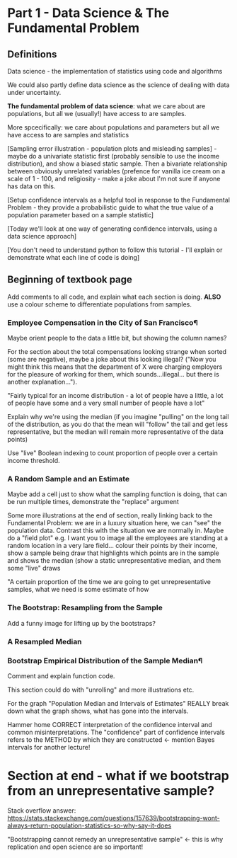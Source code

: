 # Part 1 - Data Science & The Fundamental Problem

## Definitions
Data science - the implementation of statistics using code and algorithms

We could also partly define data science as the science of dealing with data under uncertainty.

**The fundamental problem of data science**: what we care about are populations, but all we (usually!) have access to are samples.

More spcecifically: we care about populations and parameters but all we have access to are samples and statistics
 
[Sampling error illustration - population plots and misleading samples] - maybe do a univariate statistic first (probably sensible to use the income distribution), and show a biased static sample. Then a bivariate relationship between obviously unrelated variables (prefence for vanilla ice cream on a scale of 1 - 100, and religiosity - make a joke about I'm not sure if anyone has data on this.

[Setup confidence intervals as a helpful tool in response to the Fundamental Problem - they provide a probabilistic guide to what the true value of a population parameter based on a sample statistic]

[Today we'll look at one way of generating confidence intervals, using a data science approach]

[You don't need to understand python to follow this tutorial - I'll explain or demonstrate what each line of code is doing]

## Beginning of textbook page

Add comments to all code, and explain what each section is doing. <b> ALSO </b> use a colour scheme to differentiate populations from samples.

### Employee Compensation in the City of San Francisco¶

Maybe orient people to the data a little bit, but showing the column names?

For the section about the total compensations looking strange when sorted (some are negative), maybe a joke about this looking illegal? ("Now you might think this means that the department of X were charging employers for the pleasure of working for them, which sounds...illegal... but there is another explanation...").

"Fairly typical for an income distribution - a lot of people have a little, a lot of people have some and a very small number of people have a lot"

Explain why we're using the median (if you imagine "pulling" on the long tail of the distribution, as you do that the mean will "follow" the tail and get less representative, but the median will remain more representative of the data points)

Use "live" Boolean indexing to count proportion of people over a certain income threshold.

### A Random Sample and an Estimate

Maybe add a cell just to show what the sampling function is doing, that can be run multiple times, demonstrate the "replace" argument

Some more illustrations at the end of section, really linking back to the Fundamental Problem: we are in a luxury situation here, we can "see" the population data. Contrast this with the situation we are normally in. Maybe do a "field plot" e.g. I want you to image all the employees are standing at a random location in a very lare field... colour their points by their income, show a sample being draw that highlights which points are in the sample and shows the median (show a static unrepresentative median, and them some "live" draws

"A certain proportion of the time we are going to get unrepresentative samples, what we need is some estimate of how 

### The Bootstrap: Resampling from the Sample

Add a funny image for lifting up by the bootstraps?


### A Resampled Median

### Bootstrap Empirical Distribution of the Sample Median¶

Comment and explain function code. 

This section could do with "unrolling" and more illustrations etc. 

For the graph "Population Median and Intervals of Estimates" REALLY break down what the graph shows, what has gone into the intervals.

Hammer home CORRECT interpretation of the confidence interval and common misinterpretations. The "confidence" part of confidence intervals refers to the METHOD by which they are constructed <- mention Bayes intervals for another lecture!


# Section at end - what if we bootstrap from an unrepresentative sample?

Stack overflow answer: https://stats.stackexchange.com/questions/157639/bootstrapping-wont-always-return-population-statistics-so-why-say-it-does

"Bootstrapping cannot remedy an unrepresentative sample" <- this is why replication and open science are so important!
